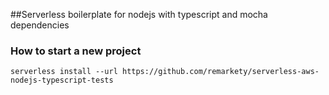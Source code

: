 ##Serverless boilerplate for nodejs with typescript and mocha dependencies

### How to start a new project
 `serverless install --url https://github.com/remarkety/serverless-aws-nodejs-typescript-tests`